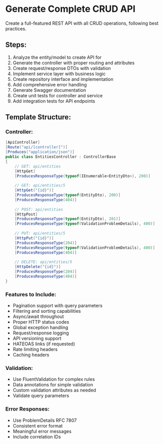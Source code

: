 # Generate Complete CRUD API

Create a full-featured REST API with all CRUD operations, following best practices.

## Steps:

1. Analyze the entity/model to create API for
2. Generate the controller with proper routing and attributes
3. Create request/response DTOs with validation
4. Implement service layer with business logic
5. Create repository interface and implementation
6. Add comprehensive error handling
7. Generate Swagger documentation
8. Create unit tests for controller and service
9. Add integration tests for API endpoints

## Template Structure:

### Controller:
```csharp
[ApiController]
[Route("api/[controller]")]
[Produces("application/json")]
public class EntitiesController : ControllerBase
{
    // GET: api/entities
    [HttpGet]
    [ProducesResponseType(typeof(IEnumerable<EntityDto>), 200)]
    
    // GET: api/entities/5
    [HttpGet("{id}")]
    [ProducesResponseType(typeof(EntityDto), 200)]
    [ProducesResponseType(404)]
    
    // POST: api/entities
    [HttpPost]
    [ProducesResponseType(typeof(EntityDto), 201)]
    [ProducesResponseType(typeof(ValidationProblemDetails), 400)]
    
    // PUT: api/entities/5
    [HttpPut("{id}")]
    [ProducesResponseType(204)]
    [ProducesResponseType(typeof(ValidationProblemDetails), 400)]
    [ProducesResponseType(404)]
    
    // DELETE: api/entities/5
    [HttpDelete("{id}")]
    [ProducesResponseType(204)]
    [ProducesResponseType(404)]
}
```

### Features to Include:
- Pagination support with query parameters
- Filtering and sorting capabilities
- Async/await throughout
- Proper HTTP status codes
- Global exception handling
- Request/response logging
- API versioning support
- HATEOAS links (if requested)
- Rate limiting headers
- Caching headers

### Validation:
- Use FluentValidation for complex rules
- Data annotations for simple validation
- Custom validation attributes as needed
- Validate query parameters

### Error Responses:
- Use ProblemDetails RFC 7807
- Consistent error format
- Meaningful error messages
- Include correlation IDs